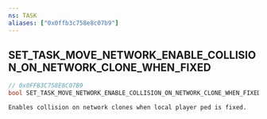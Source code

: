 ```yaml
---
ns: TASK
aliases: ["0x0ffb3c758e8c07b9"]
---
```

## SET_TASK_MOVE_NETWORK_ENABLE_COLLISION_ON_NETWORK_CLONE_WHEN_FIXED

```c
// 0x0FFB3C758E8C07B9
bool SET_TASK_MOVE_NETWORK_ENABLE_COLLISION_ON_NETWORK_CLONE_WHEN_FIXED(Ped ped, bool EnableCollisionOnNetworkCloneWhenFixed);
```

```
Enables collision on network clones when local player ped is fixed.
```
